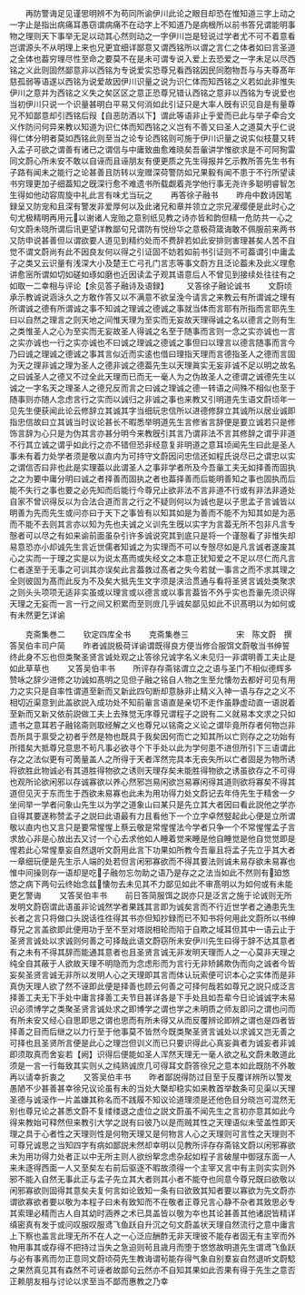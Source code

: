 <!-- { "loadSidebar": true } -->
　　再防警诲足见谨思明辨不为苟同所谕伊川此论之眼目却恐在惟知道三字上动之一字止是指出病痛耳愚窃谓病痛不在动字上不知道乃是病根所以前书答兄谓能明事物之理则天下事举无足以动其心然则动之一字伊川岂是轻说过学者尤不可不着意看岂谓源头不从明理上来也兄更宜细详鄙意又谓西铭所以谓之言仁之体者如曰言圣道之全体也葢穷理尽性至命之要莫不在是未可谓专说入爱上去恐爱之一字未足以尽西铭之义此则固然鄙意非以西铭为专说爱实恐尊兄看西铭因民同胞物吾与与夫尊髙年慈孤弱等语遂以西铭为说爱故因伊川识量之说为识仁体而知西铭之义若如此非惟失伊川之意并为西铭之义失之矣区区之意正恐尊兄错认西铭之意非以西铭为专说爱也当初伊川只说一个识量甚明白平易又何消如此引证只是大率人旣有识见自是有量尊兄不知鄙意却引西铭后叚【自恶防酒以下】谓此等语非止乎爱而已此与举子牵合文义作防问何异来教以知道为识仁体而知西铭之义岂有不善又曰圣人之道莫大乎仁说得仁体分明者莫如西铭此则至当之论专论西铭则可施于伊川识量之说实似枝蔓又转入孟子可欲之谓善有诸已之谓信与中庸致曲愈难晓矣吾軰讲学惟欲求是不可阿狥雷同文蔚心所未安不敢以自诬而且诬朋友有便更质之先生得报并乞示教所答先生书有子路有闻未之能行之论甚善且防转以宠赠深荷警防如兄果毅有闻不患于不行所望读书穷理更加子细葢知之旣深行愈不难遗书所载觑着尧学他行事无尧许多聪明睿智怎生得如他动容周旋中礼此言有味尤当玩之
　　再答徐子融书
　　昨舟中数诗因笔録呈又防宠和且深有警发非爱厚何以及此诸兄和章并领立之宗兄濯缨便是此时心之句尤极精明再用元以谢诸人宠贻之意别纸见教之诗亦皆和韵但精一危防共一心之句文蔚未晓所谓后讯更望详教鄙句兄谓防有悦纷华之意极荷箴诲敢不佩服前来两书又防申说甚善但以谓欲要人道见到精约处而不费辞若如此安排则害理甚矣人苦不自觉不谓文蔚尚有此不因良友何以得之引证固不妨若如前书引证则不可葢谓引中庸孟子之类又云识量有浅深大小及楚王亡弓孔门言志等事文蔚方且泛论葢未及此义理愈讲愈宻所谓如切如磋如琢如磨也近因读孟子观其语意后人不曾见到接续处往往有之如取一二幸相与评论【余见答子融诗及语録】
　　又答徐子融论诚书
　　文蔚顷承示教诚说涵泳久之方敢作答又以不满意不欲呈浼今请言之来教云有所谓诚之理有所谓诚之德有所谓诚之事不知诚之理诚之德诚之事就当体而言耶有所指而言耶先生曰以自然之理言之则天地之间惟天理为至实而无妄故天理得诚之名以德言之则有生之类惟圣人之心为至实而无妄故圣人得诚之名至于随事而言则一念之实亦诚也一言之实亦诚也一行之实亦诚也不曰诚之理诚之德诚之事但曰以理言以德言随事而言今乃曰诚之理诚之德诚之事其言似近而实逺也借曰理指天理而言德指圣人之德而言固为天之理非诚之理为圣人之德非诚之德葢先生以天理眞实无妄非诚不足以明之故名之曰诚圣人之德又不过全此天理而已而无一毫人为之伪故圣人之德谓之诚德先生以诚之一字名天之理圣人之德兄反而言之曰诚之理诚之德一转语之间殊不相似也至于随事则亦随人念虑言行之实而以诚归之非诚之事也来教又引明道先生语文蔚顷年一见先生便获闻此论云修辞立其诚其字当细玩忠信所以进德修辞立其诚所以居业诚即指忠信故曰立其诚当时议论甚长不暇悉举明道先生言修省言辞便是要立诚若只是修饰言辞为心只是为伪其言亦甚分明今来教旣引其言乃谓非法不言其修辞之谓乎非道不行其立诚之谓乎如此行之亦不错但恐非经意复非明道之意耳顷闻先生曰此是圣人事未有着力处学者须是敬以直内为可持守文蔚因问忠信还如程氏说尽已之谓忠以实之谓信否曰非也此是实理葢以此谓圣人之事非学者所及今吾軰工夫无如择善而固执之之为要中庸分明曰诚之者择善而固执之者也葢择善而后能明善知之事也固执而后能不失行之事也要之必先知而后能行今尊兄止欲非法不言非道不行或有非法非道处自家不曾识得反以为合法合道而言之行之不疑则何以为诚也是以子思孟子言诚皆以明善为先而先生或问亦曰于天下之事皆有以知其如是为善而不能不为知其如是为恶而不能不去则其言亦以知为先也夫诚之义训先生旣以实字为言葢无所不包非凡言专慤者可以尽之有如来谕前面虽杂引许多诚说究其到底只是将一个谨慤看了非惟失却易意恐亦小却诚先生言近世儒者知诚之为实理而不可以专慤尽如是凡言诚者遂废其心之实而一于理之实是以为说太髙而或失经文之本意正犹知爱之不足以尽仁而凡言仁者遂至于无事之可训其亦误矣此言葢救过髙者之失今若就一事言之而不求其理之全则彼固为髙而此反为不及矣大抵先生文字须是浃洽贯通与看将圣贤言诚处类聚求之则头头项项无适非实虽或以理言或以德言或以事言葢皆不外乎实也吾軰先须识得天理之无妄而一言一行之间又积累而至则庻几乎诚矣鄙见如此不识髙明以为如何或有未然更乞详谕




　　克斋集巻二
　　钦定四库全书
　　克斋集巻三　　　　　　宋　陈文蔚　撰答吴伯丰司户简
　　昨者诚説极荷详谕谓既得良方便当修合服饵文蔚敬当书绅誓终此身不忘也但类聚圣贤言诚处观之止答徐兄诚字名义未见归一非谓明善工夫止是如此草草也
　　又答吴伯丰书
　　所评存存斋铭谓立之之语与圣门不相似德辉多赞咏之辞少进修之功诚如髙明之见但子融之铭自人物之生至允懐勿去都好可见有用力之实只是自率性谓道至新而又新此四句断却意脉非止精义入神一语与存之之义不相切近渠意到此盖欲説入成功处不知前軰言语直是亲切不走作虽静虚动直一语説着至新而又新又依前説做工夫上去殊觉无序尊兄谓程子之説有二义就易本文求之只如遗书之意耳若子融铭斋则取经解之义也尊兄以铭斋之义论之谓毕竟所存者何物岂非吾所具于禀受之初者乎然是物也既具于我矣因何而亡之知其所以亡则存之之功始有所措矣大抵尊兄意思不茍凡事必欲寻个下手处以此为学何患不进但所引下三语谓此存之之法似更有可啇量盖人之所得于天者浑然完具本无丧失所以亡者固是为物所诱将欲胜此物诚必有其道胜得物欲之诱则天理存矣未能胜得物欲之诱虽欲存之不可得也观所论欲闲邪以存诚寡欲以养心然邪岂易闲欲岂易寡闲得其道则欲将寡矣不得其道但见灭于东而生于西欲未易寡也此未为用功得力处文蔚记去年侍先生于精舍一夕坐间举一学者问象山先生以为学之道象山曰某只是先立其大者因曰看此説他之学亦自得其要遂称赞孟子之説曰此语最有力且看他下一个立字卓然竪起此心便是立所谓敬以直内也又言只是要常惺惺上蔡云敬是常惺惺法今学者只争一个不常惺惺孟子言求放心非是心放出去又讨一个心去求他如人睡着觉来睡是他自睡觉是他自觉觉即是惺若此心常惺羣妄自然退听文蔚用此言下功果如所教今吾軰且将孟子先立乎其大者一章细玩便是先生示人端的处若但言闲邪寡欲而不得其要法则诚未易存欲未易寡也惟中间操则存一语却是吃子融勿忘勿助之语乃是存之之法当如此不然则有廹悠悠之病下两句云终始念兹懐勿去未见其不力鄙见如此不审髙明以为如何或有未能更乞警诲
　　又答吴伯丰书
　　前日答简服饵之説亦只是泛言之施于论诚则无所发明文蔚窃谓此语虽非论诚然学者果践其言即为诚矣言而不行近世学者之通患先生长者之言只将做口头説话徃徃得其书亦但知抄録而已不知书将何用此文蔚所以书绅尊兄之言盖欲即此便用功于至不至对塔説相轮而陷于自欺之域耳但其中一语云止于圣贤言诚处以求诚则何善之可择哉此语文蔚窃所未安伊川先生曰得于辞不达其意者有之未有不得其辞而能通其意者也且圣贤言诚无非发明天理而人之一心莫非天理之纯全自其蔽于人欲故天理不明隐而为念虑形而为言行无非矫餙欺伪而向之诚者今皆妄矣圣贤言诚无非所以发明人心之天理即其言而体认玩索便可识本心之实体而是非真伪天理人欲了然不诬即此便是择善也顾云何善之可择何哉若如尊兄之説只成泛言择善工夫无下手处中庸言择善工夫节目甚详各是下手处且如吾辈今日论诚诚字未易识必须博学之类聚圣贤言诚处求之即博学之谓也学之未明质之师友即问之谓也问而有所未安又经心自思即思之谓也思而有所未得又从而反覆辨论即辨之谓也是四者皆择善之目而后继之以力行至于他事莫不皆然今既类聚圣贤言诚处以求诚又岂无善之可择也且圣贤所言便是此心之理岂但训义而已只要识得此心真妄眞者为诚妄者非诚即须取真而舍妄若【阙】识得后便能如圣人浑然天理无一毫人欲之私文蔚未敢道此须是一言一行每致其实则乆之纯熟诚庶几可得耳文蔚答徐兄之意本如此既防不外敢再以请幸折衷之
　　又答吴伯丰书
　　昨者鄙説得防过目至于反覆详辨所以警发愚陋不少甚善甚幸徐兄议论虽有未的当处大槩却稳实如来教首举数条可见渠以天理圣德与诚滚作一片盖嫌其称名而不践履不知议论道理须是还他色目分晓岂可混然无别也尊兄论之甚悉文蔚不复缕缕退之虚位之説文蔚虽不闻先生之言初亦意其如此今得来教始可释然但来教引大学之説有曰彼乃以是而贼其性之天理语似未莹盖性即天理之具于心者性之天理则性是何物天理又是何物言人心之天理则可言性之天理则不可尊兄诚思之当知四字有病如鄙説未然却幸明以见教所评存存斋铭文蔚以闲邪寡欲未为用功得力处者正以中无所主则人欲纷挐念虑杂起如程子言破屋中御冦东面一人来未逐得西面一人又至矣左右前后驱逐不暇故须得一个主宰又言中有主则实实则外邪不能入自然无事此正与孟子先立其大者则其小者不能夺也同意今尊兄既曰欲敬以闲邪寡欲则固得其意矣夫复何言如论致知一条有曰欲致其知者要以寡欲为先文蔚亦谓欲寡欲者要以敬为本程子曰未有致知而不在敬者正尊兄言心静不杂者其致思必专其索理必精而古人自其幼时涵养之术已具盖皆以敬为夲也其论甚善其他诸説皆精详缜密真有发于或问叹服叹服鸢飞鱼跃自升沉之句文蔚盖状天理自然流行之意中庸言上下察也盖言此理无所不在人之一心泛应酬酢无非天理彼不能存者固无有主宰而外物用事其或存得不把持过当失之急迫则茍且歳月而堕于悠悠故明道先生谓鸢飞鱼跃与必有事焉而勿正意同文蔚顷荷先生教诲谓茍能存得气象自别羣妄自然退听文蔚騐之果然真见其有森然不可诬者故鄙句云然亦不自知其果如此否果有得于先生之意否正赖朋友相与讨论以求至当不鄙而惠教之乃幸
